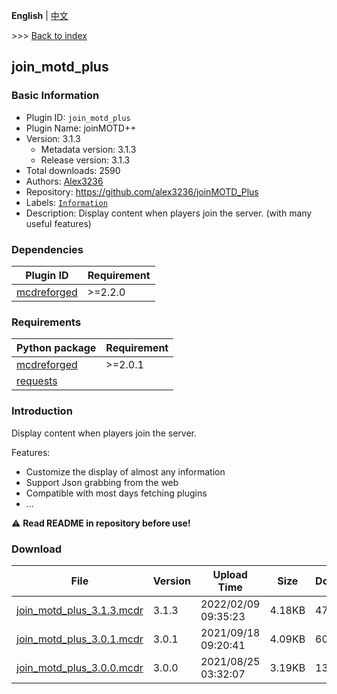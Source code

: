 **English** | [中文](readme-zh_cn.md)

\>\>\> [Back to index](/readme.md)

## join_motd_plus

### Basic Information

- Plugin ID: `join_motd_plus`
- Plugin Name: joinMOTD++
- Version: 3.1.3
  - Metadata version: 3.1.3
  - Release version: 3.1.3
- Total downloads: 2590
- Authors: [Alex3236](https://github.com/alex3236)
- Repository: https://github.com/alex3236/joinMOTD_Plus
- Labels: [`Information`](/labels/information/readme.md)
- Description: Display content when players join the server. (with many useful features)

### Dependencies

| Plugin ID | Requirement |
| --- | --- |
| [mcdreforged](https://github.com/Fallen-Breath/MCDReforged) | \>=2.2.0 |

### Requirements

| Python package | Requirement |
| --- | --- |
| [mcdreforged](https://pypi.org/project/mcdreforged) | \>=2.0.1 |
| [requests](https://pypi.org/project/requests) |  |

### Introduction

Display content when players join the server.

Features:
- Customize the display of almost any information
- Support Json grabbing from the web
- Compatible with most days fetching plugins
- ...

:warning: **Read README in repository before use!**
### Download

| File | Version | Upload Time | Size | Downloads | Operations |
| --- | --- | --- | --- | --- | --- |
| [join_motd_plus_3.1.3.mcdr](https://github.com/alex3236/joinMOTD_Plus/releases/tag/v3.1.3) | 3.1.3 | 2022/02/09 09:35:23 | 4.18KB | 47 | [Download](https://github.com/alex3236/joinMOTD_Plus/releases/download/v3.1.3/join_motd_plus_3.1.3.mcdr) |
| [join_motd_plus_3.0.1.mcdr](https://github.com/alex3236/joinMOTD_Plus/releases/tag/v3.0.1) | 3.0.1 | 2021/09/18 09:20:41 | 4.09KB | 605 | [Download](https://github.com/alex3236/joinMOTD_Plus/releases/download/v3.0.1/join_motd_plus_3.0.1.mcdr) |
| [join_motd_plus_3.0.0.mcdr](https://github.com/alex3236/joinMOTD_Plus/releases/tag/v3.0.0) | 3.0.0 | 2021/08/25 03:32:07 | 3.19KB | 1346 | [Download](https://github.com/alex3236/joinMOTD_Plus/releases/download/v3.0.0/join_motd_plus_3.0.0.mcdr) |

